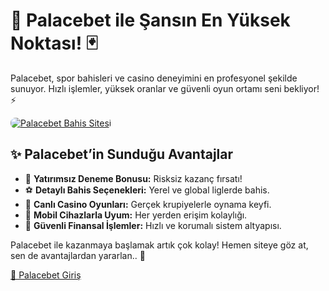 <h1>🎯 Palacebet ile Şansın En Yüksek Noktası! 🃏</h1>
<p>Palacebet, spor bahisleri ve casino deneyimini en profesyonel şekilde sunuyor. Hızlı işlemler, yüksek oranlar ve güvenli oyun ortamı seni bekliyor! ⚡</p>
<a href="https://cutt.ly/palace2025-giris" title="Palacebet Giriş">
    <img src="https://i.ibb.co/5K7Ks6w/zzzz3.gif" alt="Palacebet Bahis Sitesi" style="max-width:100%; height:auto; border-radius:8px;">
</a>
<h2>✨ Palacebet’in Sunduğu Avantajlar</h2>
<ul>
    <li>🎁 <strong>Yatırımsız Deneme Bonusu:</strong> Risksiz kazanç fırsatı!</li>
    <li>⚽ <strong>Detaylı Bahis Seçenekleri:</strong> Yerel ve global liglerde bahis.</li>
    <li>🎲 <strong>Canlı Casino Oyunları:</strong> Gerçek krupiyelerle oynama keyfi.</li>
    <li>📱 <strong>Mobil Cihazlarla Uyum:</strong> Her yerden erişim kolaylığı.</li>
    <li>🔐 <strong>Güvenli Finansal İşlemler:</strong> Hızlı ve korumalı sistem altyapısı.</li>
</ul>
<p>Palacebet ile kazanmaya başlamak artık çok kolay! Hemen siteye göz at, sen de avantajlardan yararlan.. 🎁</p>
<a href="https://cutt.ly/palace2025-giris" class="join-button">🔗 Palacebet Giriş</a>
